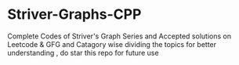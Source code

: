 # Striver-Graphs-CPP

Complete Codes of Striver's Graph Series and Accepted solutions on Leetcode & GFG and Catagory wise dividing the topics for better understanding , do star this repo for future use 
